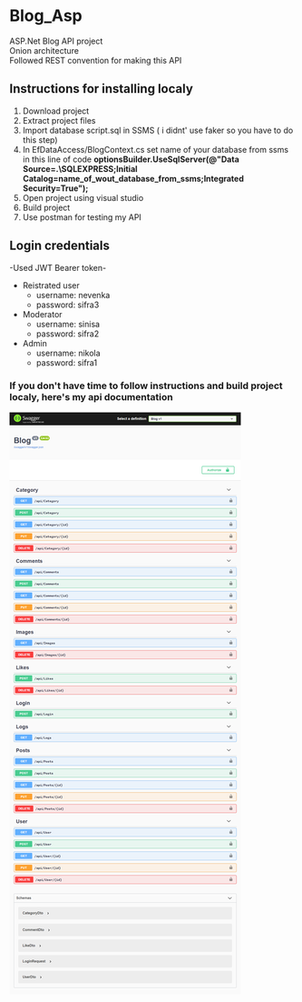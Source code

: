 # Blog_Asp
ASP.Net Blog API project
<br/>
Onion architecture
<br/>
Followed REST convention for making this API
<br/>
## Instructions for installing localy
1. Download project
2. Extract project files
3. Import database script.sql in SSMS ( i didnt' use faker so you have to do this step)
4. In EfDataAccess/BlogContext.cs set name of your database from ssms in this line of code <b>optionsBuilder.UseSqlServer(@"Data Source=.\SQLEXPRESS;Initial Catalog=name_of_wout_database_from_ssms;Integrated Security=True"); </b>
5. Open project using visual studio
6. Build project
7. Use postman for testing my API

## Login credentials
-Used JWT Bearer token-
<br/>
* Reistrated user
  * username: nevenka
  * password: sifra3
* Moderator
  * username: sinisa
  * password: sifra2
* Admin
  * username: nikola
  * password: sifra1
### If you don't have time to follow instructions and build project localy, here's my api documentation
![Swagger](https://github.com/NJevric/Blog_Asp/blob/main/screencapture-localhost-5001-swagger-index-html-2021-10-21-20_01_40.png)
